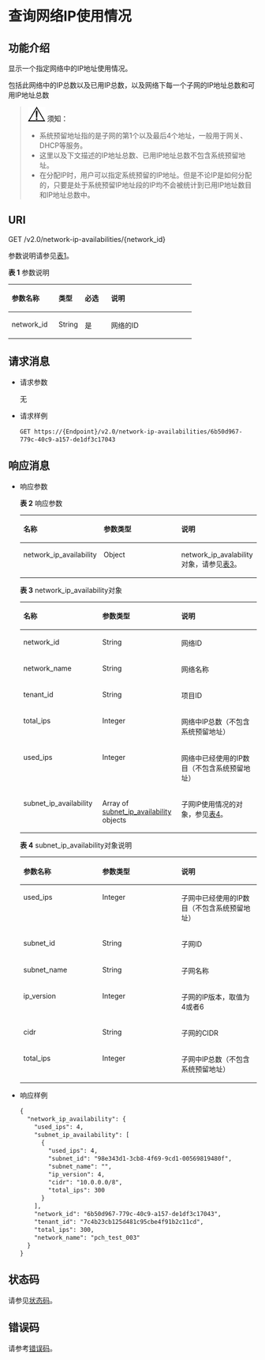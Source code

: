 # 查询网络IP使用情况<a name="vpc_natworkip_0001"></a>

## 功能介绍<a name="section1398541881511"></a>

显示一个指定网络中的IP地址使用情况。

包括此网络中的IP总数以及已用IP总数，以及网络下每一个子网的IP地址总数和可用IP地址总数

>![](public_sys-resources/icon-notice.gif) **须知：**   
>-   系统预留地址指的是子网的第1个以及最后4个地址，一般用于网关、DHCP等服务。  
>-   这里以及下文描述的IP地址总数、已用IP地址总数不包含系统预留地址。  
>-   在分配IP时，用户可以指定系统预留的IP地址。但是不论IP是如何分配的，只要是处于系统预留IP地址段的IP均不会被统计到已用IP地址数目和IP地址总数中。  

## URI<a name="section5633932181719"></a>

GET /v2.0/network-ip-availabilities/\{network\_id\}

参数说明请参见[表1](#table38148684)。

**表 1**  参数说明

<a name="table38148684"></a>
<table><thead align="left"><tr id="row7162954"><th class="cellrowborder" valign="top" width="25.507449255074494%" id="mcps1.2.5.1.1"><p id="p43328398"><a name="p43328398"></a><a name="p43328398"></a>参数名称</p>
</th>
<th class="cellrowborder" valign="top" width="14.288571142885711%" id="mcps1.2.5.1.2"><p id="p19939379"><a name="p19939379"></a><a name="p19939379"></a>类型</p>
</th>
<th class="cellrowborder" valign="top" width="14.288571142885711%" id="mcps1.2.5.1.3"><p id="p4477025"><a name="p4477025"></a><a name="p4477025"></a>必选</p>
</th>
<th class="cellrowborder" valign="top" width="45.91540845915409%" id="mcps1.2.5.1.4"><p id="p27094719"><a name="p27094719"></a><a name="p27094719"></a>说明</p>
</th>
</tr>
</thead>
<tbody><tr id="row47188597"><td class="cellrowborder" valign="top" width="25.507449255074494%" headers="mcps1.2.5.1.1 "><p id="p64180012"><a name="p64180012"></a><a name="p64180012"></a>network_id</p>
</td>
<td class="cellrowborder" valign="top" width="14.288571142885711%" headers="mcps1.2.5.1.2 "><p id="p31198475"><a name="p31198475"></a><a name="p31198475"></a>String</p>
</td>
<td class="cellrowborder" valign="top" width="14.288571142885711%" headers="mcps1.2.5.1.3 "><p id="p44048571"><a name="p44048571"></a><a name="p44048571"></a>是</p>
</td>
<td class="cellrowborder" valign="top" width="45.91540845915409%" headers="mcps1.2.5.1.4 "><p id="p11164516"><a name="p11164516"></a><a name="p11164516"></a>网络的ID</p>
</td>
</tr>
</tbody>
</table>

## 请求消息<a name="section447915459203"></a>

-   请求参数

    无

-   请求样例

    ```
    GET https://{Endpoint}/v2.0/network-ip-availabilities/6b50d967-779c-40c9-a157-de1df3c17043
    ```


## 响应消息<a name="section752610492226"></a>

-   响应参数

    **表 2**  响应参数

    <a name="table966523163317"></a>
    <table><thead align="left"><tr id="row966563103315"><th class="cellrowborder" valign="top" width="33.333333333333336%" id="mcps1.2.4.1.1"><p id="p866615363313"><a name="p866615363313"></a><a name="p866615363313"></a>名称</p>
    </th>
    <th class="cellrowborder" valign="top" width="33.333333333333336%" id="mcps1.2.4.1.2"><p id="p8666143153316"><a name="p8666143153316"></a><a name="p8666143153316"></a>参数类型</p>
    </th>
    <th class="cellrowborder" valign="top" width="33.333333333333336%" id="mcps1.2.4.1.3"><p id="p66667320335"><a name="p66667320335"></a><a name="p66667320335"></a>说明</p>
    </th>
    </tr>
    </thead>
    <tbody><tr id="row1166619314334"><td class="cellrowborder" valign="top" width="33.333333333333336%" headers="mcps1.2.4.1.1 "><p id="p176661383319"><a name="p176661383319"></a><a name="p176661383319"></a>network_ip_availability</p>
    </td>
    <td class="cellrowborder" valign="top" width="33.333333333333336%" headers="mcps1.2.4.1.2 "><p id="p58982550406"><a name="p58982550406"></a><a name="p58982550406"></a>Object</p>
    </td>
    <td class="cellrowborder" valign="top" width="33.333333333333336%" headers="mcps1.2.4.1.3 "><p id="p666612311331"><a name="p666612311331"></a><a name="p666612311331"></a>network_ip_avalability对象，请参见<a href="#table4952133061113">表3</a>。</p>
    </td>
    </tr>
    </tbody>
    </table>

    **表 3**  network\_ip\_availability对象

    <a name="table4952133061113"></a>
    <table><thead align="left"><tr id="row59521030171119"><th class="cellrowborder" valign="top" width="33.333333333333336%" id="mcps1.2.4.1.1"><p id="p109521330171118"><a name="p109521330171118"></a><a name="p109521330171118"></a>名称</p>
    </th>
    <th class="cellrowborder" valign="top" width="33.333333333333336%" id="mcps1.2.4.1.2"><p id="p20952113013119"><a name="p20952113013119"></a><a name="p20952113013119"></a>参数类型</p>
    </th>
    <th class="cellrowborder" valign="top" width="33.333333333333336%" id="mcps1.2.4.1.3"><p id="p79525309113"><a name="p79525309113"></a><a name="p79525309113"></a>说明</p>
    </th>
    </tr>
    </thead>
    <tbody><tr id="row17952113001111"><td class="cellrowborder" valign="top" width="33.333333333333336%" headers="mcps1.2.4.1.1 "><p id="p18952103061110"><a name="p18952103061110"></a><a name="p18952103061110"></a>network_id</p>
    </td>
    <td class="cellrowborder" valign="top" width="33.333333333333336%" headers="mcps1.2.4.1.2 "><p id="p9954103081111"><a name="p9954103081111"></a><a name="p9954103081111"></a>String</p>
    </td>
    <td class="cellrowborder" valign="top" width="33.333333333333336%" headers="mcps1.2.4.1.3 "><p id="p16954130171120"><a name="p16954130171120"></a><a name="p16954130171120"></a>网络ID</p>
    </td>
    </tr>
    <tr id="row19954133091119"><td class="cellrowborder" valign="top" width="33.333333333333336%" headers="mcps1.2.4.1.1 "><p id="p11954193013117"><a name="p11954193013117"></a><a name="p11954193013117"></a>network_name</p>
    </td>
    <td class="cellrowborder" valign="top" width="33.333333333333336%" headers="mcps1.2.4.1.2 "><p id="p195413091117"><a name="p195413091117"></a><a name="p195413091117"></a>String</p>
    </td>
    <td class="cellrowborder" valign="top" width="33.333333333333336%" headers="mcps1.2.4.1.3 "><p id="p19541130111110"><a name="p19541130111110"></a><a name="p19541130111110"></a>网络名称</p>
    </td>
    </tr>
    <tr id="row159543309110"><td class="cellrowborder" valign="top" width="33.333333333333336%" headers="mcps1.2.4.1.1 "><p id="p1295443001116"><a name="p1295443001116"></a><a name="p1295443001116"></a>tenant_id</p>
    </td>
    <td class="cellrowborder" valign="top" width="33.333333333333336%" headers="mcps1.2.4.1.2 "><p id="p18954430201118"><a name="p18954430201118"></a><a name="p18954430201118"></a>String</p>
    </td>
    <td class="cellrowborder" valign="top" width="33.333333333333336%" headers="mcps1.2.4.1.3 "><p id="p10487112"><a name="p10487112"></a><a name="p10487112"></a>项目ID</p>
    </td>
    </tr>
    <tr id="row13954730161115"><td class="cellrowborder" valign="top" width="33.333333333333336%" headers="mcps1.2.4.1.1 "><p id="p39551930121112"><a name="p39551930121112"></a><a name="p39551930121112"></a>total_ips</p>
    </td>
    <td class="cellrowborder" valign="top" width="33.333333333333336%" headers="mcps1.2.4.1.2 "><p id="p179551630111114"><a name="p179551630111114"></a><a name="p179551630111114"></a>Integer</p>
    </td>
    <td class="cellrowborder" valign="top" width="33.333333333333336%" headers="mcps1.2.4.1.3 "><p id="p119559304119"><a name="p119559304119"></a><a name="p119559304119"></a>网络中IP总数（不包含系统预留地址）</p>
    </td>
    </tr>
    <tr id="row295553016117"><td class="cellrowborder" valign="top" width="33.333333333333336%" headers="mcps1.2.4.1.1 "><p id="p59551830161120"><a name="p59551830161120"></a><a name="p59551830161120"></a>used_ips</p>
    </td>
    <td class="cellrowborder" valign="top" width="33.333333333333336%" headers="mcps1.2.4.1.2 "><p id="p14955113081119"><a name="p14955113081119"></a><a name="p14955113081119"></a>Integer</p>
    </td>
    <td class="cellrowborder" valign="top" width="33.333333333333336%" headers="mcps1.2.4.1.3 "><p id="p17955193011112"><a name="p17955193011112"></a><a name="p17955193011112"></a>网络中已经使用的IP数目（不包含系统预留地址）</p>
    </td>
    </tr>
    <tr id="row6955830121114"><td class="cellrowborder" valign="top" width="33.333333333333336%" headers="mcps1.2.4.1.1 "><p id="p19955103061116"><a name="p19955103061116"></a><a name="p19955103061116"></a>subnet_ip_availability</p>
    </td>
    <td class="cellrowborder" valign="top" width="33.333333333333336%" headers="mcps1.2.4.1.2 "><p id="p1239241812243"><a name="p1239241812243"></a><a name="p1239241812243"></a>Array of <a href="#table110015141519">subnet_ip_availability</a> objects</p>
    </td>
    <td class="cellrowborder" valign="top" width="33.333333333333336%" headers="mcps1.2.4.1.3 "><p id="p1395513031116"><a name="p1395513031116"></a><a name="p1395513031116"></a>子网IP使用情况的对象，参见<a href="#table110015141519">表4</a>。</p>
    </td>
    </tr>
    </tbody>
    </table>

    **表 4**  subnet\_ip\_availability对象说明

    <a name="table110015141519"></a>
    <table><thead align="left"><tr id="row5101145151518"><th class="cellrowborder" valign="top" width="33.33%" id="mcps1.2.4.1.1"><p id="p610120518150"><a name="p610120518150"></a><a name="p610120518150"></a>参数名称</p>
    </th>
    <th class="cellrowborder" valign="top" width="33.33%" id="mcps1.2.4.1.2"><p id="p10101105171513"><a name="p10101105171513"></a><a name="p10101105171513"></a>参数类型</p>
    </th>
    <th class="cellrowborder" valign="top" width="33.339999999999996%" id="mcps1.2.4.1.3"><p id="p5101145151519"><a name="p5101145151519"></a><a name="p5101145151519"></a>说明</p>
    </th>
    </tr>
    </thead>
    <tbody><tr id="row12101751141514"><td class="cellrowborder" valign="top" width="33.33%" headers="mcps1.2.4.1.1 "><p id="p110185111151"><a name="p110185111151"></a><a name="p110185111151"></a>used_ips</p>
    </td>
    <td class="cellrowborder" valign="top" width="33.33%" headers="mcps1.2.4.1.2 "><p id="p9102155131519"><a name="p9102155131519"></a><a name="p9102155131519"></a>Integer</p>
    </td>
    <td class="cellrowborder" valign="top" width="33.339999999999996%" headers="mcps1.2.4.1.3 "><p id="p21021251151518"><a name="p21021251151518"></a><a name="p21021251151518"></a>子网中已经使用的IP数目（不包含系统预留地址）</p>
    </td>
    </tr>
    <tr id="row10967175517178"><td class="cellrowborder" valign="top" width="33.33%" headers="mcps1.2.4.1.1 "><p id="p12968105517179"><a name="p12968105517179"></a><a name="p12968105517179"></a>subnet_id</p>
    </td>
    <td class="cellrowborder" valign="top" width="33.33%" headers="mcps1.2.4.1.2 "><p id="p4968175511716"><a name="p4968175511716"></a><a name="p4968175511716"></a>String</p>
    </td>
    <td class="cellrowborder" valign="top" width="33.339999999999996%" headers="mcps1.2.4.1.3 "><p id="p17968175591718"><a name="p17968175591718"></a><a name="p17968175591718"></a>子网ID</p>
    </td>
    </tr>
    <tr id="row172761838198"><td class="cellrowborder" valign="top" width="33.33%" headers="mcps1.2.4.1.1 "><p id="p42761137197"><a name="p42761137197"></a><a name="p42761137197"></a>subnet_name</p>
    </td>
    <td class="cellrowborder" valign="top" width="33.33%" headers="mcps1.2.4.1.2 "><p id="p7276735198"><a name="p7276735198"></a><a name="p7276735198"></a>String</p>
    </td>
    <td class="cellrowborder" valign="top" width="33.339999999999996%" headers="mcps1.2.4.1.3 "><p id="p19276193141915"><a name="p19276193141915"></a><a name="p19276193141915"></a>子网名称</p>
    </td>
    </tr>
    <tr id="row28750203194"><td class="cellrowborder" valign="top" width="33.33%" headers="mcps1.2.4.1.1 "><p id="p128759204193"><a name="p128759204193"></a><a name="p128759204193"></a>ip_version</p>
    </td>
    <td class="cellrowborder" valign="top" width="33.33%" headers="mcps1.2.4.1.2 "><p id="p987532012194"><a name="p987532012194"></a><a name="p987532012194"></a>Integer</p>
    </td>
    <td class="cellrowborder" valign="top" width="33.339999999999996%" headers="mcps1.2.4.1.3 "><p id="p168761720161914"><a name="p168761720161914"></a><a name="p168761720161914"></a>子网的IP版本，取值为4或者6</p>
    </td>
    </tr>
    <tr id="row1247822162114"><td class="cellrowborder" valign="top" width="33.33%" headers="mcps1.2.4.1.1 "><p id="p047815214214"><a name="p047815214214"></a><a name="p047815214214"></a>cidr</p>
    </td>
    <td class="cellrowborder" valign="top" width="33.33%" headers="mcps1.2.4.1.2 "><p id="p1647820252111"><a name="p1647820252111"></a><a name="p1647820252111"></a>String</p>
    </td>
    <td class="cellrowborder" valign="top" width="33.339999999999996%" headers="mcps1.2.4.1.3 "><p id="p1147842182113"><a name="p1147842182113"></a><a name="p1147842182113"></a>子网的CIDR</p>
    </td>
    </tr>
    <tr id="row18913174252716"><td class="cellrowborder" valign="top" width="33.33%" headers="mcps1.2.4.1.1 "><p id="p19141942112712"><a name="p19141942112712"></a><a name="p19141942112712"></a>total_ips</p>
    </td>
    <td class="cellrowborder" valign="top" width="33.33%" headers="mcps1.2.4.1.2 "><p id="p209141142102720"><a name="p209141142102720"></a><a name="p209141142102720"></a>Integer</p>
    </td>
    <td class="cellrowborder" valign="top" width="33.339999999999996%" headers="mcps1.2.4.1.3 "><p id="p13914942152716"><a name="p13914942152716"></a><a name="p13914942152716"></a>子网中IP总数（不包含系统预留地址）</p>
    </td>
    </tr>
    </tbody>
    </table>

-   响应样例

    ```
    {
      "network_ip_availability": {
        "used_ips": 4,
        "subnet_ip_availability": [
          {
            "used_ips": 4,
            "subnet_id": "98e343d1-3cb8-4f69-9cd1-00569819480f",
            "subnet_name": "",
            "ip_version": 4,
            "cidr": "10.0.0.0/8",
            "total_ips": 300
          }
        ],
        "network_id": "6b50d967-779c-40c9-a157-de1df3c17043",
        "tenant_id": "7c4b23cb125d481c95cbe4f91b2c11cd",
        "total_ips": 300,
        "network_name": "pch_test_003"
      }
    }
    ```


## 状态码<a name="section31981619"></a>

请参见[状态码](状态码.md)。

## 错误码<a name="section85821649202813"></a>

请参考[错误码](错误码.md)。

